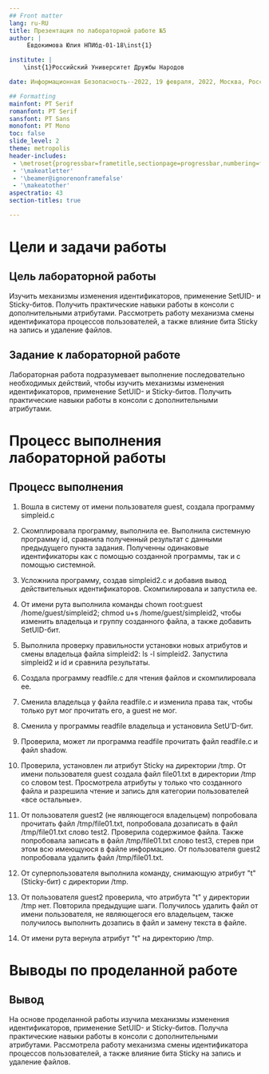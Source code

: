 ```yaml
---
## Front matter
lang: ru-RU
title: Презентация по лабораторной работе №5
author: |
	 Евдокимова Юлия НПИбд-01-18\inst{1}

institute: |
	\inst{1}Российский Университет Дружбы Народов

date: Информационная Безопасность--2022, 19 февраля, 2022, Москва, Россия

## Formatting
mainfont: PT Serif
romanfont: PT Serif
sansfont: PT Sans
monofont: PT Mono
toc: false
slide_level: 2
theme: metropolis
header-includes: 
 - \metroset{progressbar=frametitle,sectionpage=progressbar,numbering=fraction}
 - '\makeatletter'
 - '\beamer@ignorenonframefalse'
 - '\makeatother'
aspectratio: 43
section-titles: true

---
```


# Цели и задачи работы

## Цель лабораторной работы

Изучить механизмы изменения идентификаторов, применение SetUID- и Sticky-битов. Получить практические навыки работы в консоли с дополнительными атрибутами. Рассмотреть работу механизма смены идентификатора процессов пользователей, а также влияние бита Sticky на запись и удаление файлов. 

## Задание к лабораторной работе

Лабораторная работа подразумевает выполнение последовательно необходимых действий, чтобы изучить механизмы изменения идентификаторов, применение SetUID- и Sticky-битов. Получить практические навыки работы в консоли с дополнительными атрибутами.

# Процесс выполнения лабораторной работы

## Процесс выполнения

1. Вошла в систему от имени пользователя guest, создала программу simpleid.c

2. Скомплировала программу, выполнила ее. Выполнила системную программу id, сравнила полученный результат с данными предыдущего пункта задания. Полученны одинаковые идентификаторы как с помощью созданной программы, так и с помощью системной.

3. Усложнила программу, создав simpleid2.c и добавив вывод действительных идентификаторов. Скомпилировала и запустила ее.

4. От имени рута выполнила команды chown root:guest /home/guest/simpleid2; chmod u+s /home/guest/simpleid2, чтобы изменить владельца и группу созданного файла, а также добавить SetUID-бит.

5. Выполнила проверку правильности установки новых атрибутов и смены владельца файла simpleid2: ls -l simpleid2. Запустила simpleid2 и id и сравнила результаты.

6. Создала программу readfile.c для чтения файлов и скомпилировала ее.

7. Сменила владельца у файла readfile.c и изменила права так, чтобы только рут мог прочитать его, a guest не мог.  

8. Сменила у программы readfile владельца и установила SetU’D-бит.

9. Проверила, может ли программа readfile прочитать файл readfile.c и файл shadow.

10. Проверила, установлен ли атрибут Sticky на директории /tmp. От имени пользователя guest создала файл file01.txt в директории /tmp со словом test. Просмотрела атрибуты у только что созданного файла и разрешила чтение и запись для категории пользователей «все остальные».

11. От пользователя guest2 (не являющегося владельцем) попробовала прочитать файл /tmp/file01.txt, попробовала дозаписать в файл /tmp/file01.txt слово test2. Проверила содержимое файла. Также попробовала записать в файл /tmp/file01.txt слово test3, стерев при этом всю имеющуюся в файле информацию. От пользователя guest2 попробовала удалить файл /tmp/file01.txt.

12. От суперпользователя выполнила команду, снимающую атрибут "t" (Sticky-бит) с директории /tmp.

13.  От пользователя guest2 проверила, что атрибута "t" у директории /tmp нет. Повторила предыдущие шаги. Получилось удалить файл от имени пользователя, не являющегося его владельцем, также получилось выполнить дозапись в файл и замену текста в файле.

14. От имени рута вернула атрибут "t" на директорию /tmp. 

# Выводы по проделанной работе

## Вывод

На основе проделанной работы изучила механизмы изменения идентификаторов, применение SetUID- и Sticky-битов. Получла практические навыки работы в консоли с дополнительными атрибутами. Рассмотрела работу механизма смены идентификатора процессов пользователей, а также влияние бита Sticky на запись и удаление файлов.